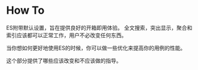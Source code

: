 # How To
ES附带默认设置，旨在提供良好的开箱即用体验。 全文搜索，突出显示，聚合和索引应该都可以正常工作，用户不必改变任何东西。

当你想如何更好地使用ES的时候，你可以做一些优化来提高你的用例的性能。

这个部分提供了哪些应该改变和不应该做的指导。
